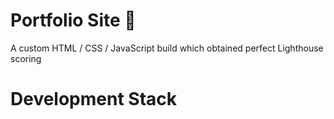# Portfolio Site 💼

A custom HTML / CSS / JavaScript build which obtained perfect Lighthouse scoring

# Development Stack
